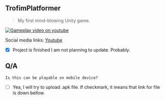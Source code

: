 ## TrofimPlatformer
  > My first mind-blowing Unity game. 

[![Gameplay video on youtube](https://img.youtube.com/vi/h-ImpFZkQRk/0.jpg)](https://www.youtube.com/watch?v=h-ImpFZkQRk)

Social media links:
[Youtube](www.youtube.com/channel/UCrwIAtROZyvV8_J2JwmrYxg)
- [x] Project is finished I am not planning to update. Probably.

## Q/A

`Is this can be playable on mobile device?`

- [ ] Yea, I will try to upload .apk file. If checkmark, it means that link for file is down bellow.

